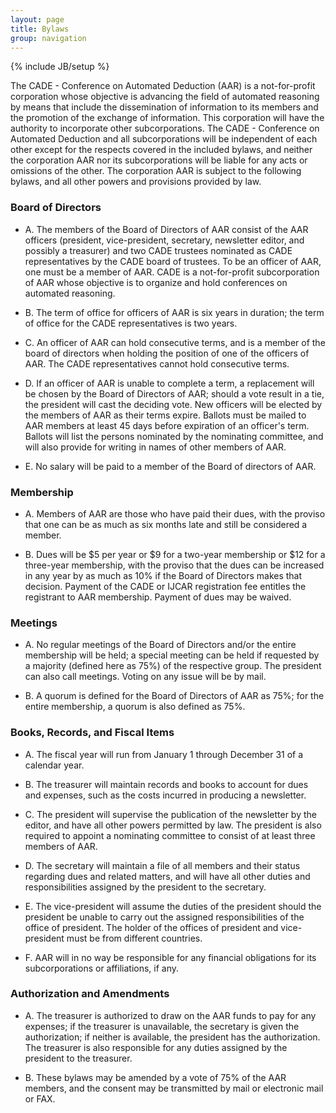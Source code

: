 ```yaml
---
layout: page
title: Bylaws
group: navigation
---
```

{% include JB/setup %}

The 
CADE - Conference on Automated Deduction (AAR) is a not-for-profit corporation whose objective is advancing the field of automated reasoning by means that include the dissemination of information to its members and the promotion of the exchange of information. This corporation will have the authority to incorporate other subcorporations. The 
CADE - Conference on Automated Deduction and all subcorporations will be independent of each other except for the respects covered in the included bylaws, and neither the corporation AAR nor its subcorporations will be liable for any acts or omissions of the other. The corporation AAR is subject to the following bylaws, and all other powers and provisions provided by law.

### Board of Directors

 - A. The members of the Board of Directors of AAR consist of the AAR officers (president, vice-president, secretary, newsletter editor, and possibly a treasurer) and two CADE trustees nominated as CADE representatives by the CADE board of trustees. To be an officer of AAR, one must be a member of AAR. CADE is a not-for-profit subcorporation of AAR whose objective is to organize and hold conferences on automated reasoning.

 - B. The term of office for officers of AAR is six years in duration; the term of office for the CADE representatives is two years.

 - C. An officer of AAR can hold consecutive terms, and is a member of the board of directors when holding the position of one of the officers of AAR. The CADE representatives cannot hold consecutive terms.
 
 - D. If an officer of AAR is unable to complete a term, a replacement will be chosen by the Board of Directors of AAR; should a vote result in a tie, the president will cast the deciding vote. New officers will be elected by the members of AAR as their terms expire. Ballots must be mailed to AAR members at least 45 days before expiration of an officer's term. Ballots will list the persons nominated by the nominating committee, and will also provide for writing in names of other members of AAR.

 - E. No salary will be paid to a member of the Board of directors of AAR.

### Membership

 - A. Members of AAR are those who have paid their dues, with the proviso that one can be as much as six months late and still be considered a member.

 - B. Dues will be $5 per year or $9 for a two-year membership or $12 for a three-year membership, with the proviso that the dues can be increased in any year by as much as 10% if the Board of Directors makes that decision. Payment of the CADE or IJCAR registration fee entitles the registrant to AAR membership. Payment of dues may be waived.

### Meetings

 - A. No regular meetings of the Board of Directors and/or the entire membership will be held; a special meeting can be held if requested by a majority (defined here as 75%) of the respective group. The president can also call meetings. Voting on any issue will be by mail.

 - B. A quorum is defined for the Board of Directors of AAR as 75%; for the entire membership, a quorum is also defined as 75%.

### Books, Records, and Fiscal Items

 - A. The fiscal year will run from January 1 through December 31 of a calendar year.

 - B. The treasurer will maintain records and books to account for dues and expenses, such as the costs incurred in producing a newsletter.

 - C. The president will supervise the publication of the newsletter by the editor, and have all other powers permitted by law. The president is also required to appoint a nominating committee to consist of at least three members of AAR.

 - D. The secretary will maintain a file of all members and their status regarding dues and related matters, and will have all other duties and responsibilities assigned by the president to the secretary.

 - E. The vice-president will assume the duties of the president should the president be unable to carry out the assigned responsibilities of the office of president. The holder of the offices of president and vice-president must be from different countries.

 - F. AAR will in no way be responsible for any financial obligations for its subcorporations or affiliations, if any.

### Authorization and Amendments

 - A. The treasurer is authorized to draw on the AAR funds to pay for any expenses; if the treasurer is unavailable, the secretary is given the authorization; if neither is available, the president has the authorization. The treasurer is also responsible for any duties assigned by the president to the treasurer.

 - B. These bylaws may be amended by a vote of 75% of the AAR members, and the consent may be transmitted by mail or electronic mail or FAX.


